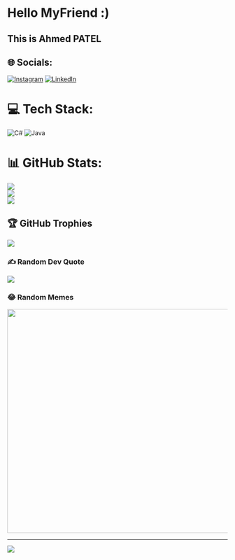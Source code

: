 
 # Hello MyFriend :)<br> 
 ## This is Ahmed PATEL


## 🌐 Socials:
[![Instagram](https://img.shields.io/badge/Instagram-%23E4405F.svg?logo=Instagram&logoColor=white)](https://instagram.com/https://www.instagram.com/ahmed_patell/) [![LinkedIn](https://img.shields.io/badge/LinkedIn-%230077B5.svg?logo=linkedin&logoColor=white)](https://linkedin.com/in/https://www.linkedin.com/in/patelahmedlviv/) 

# 💻 Tech Stack:
![C#](https://img.shields.io/badge/c%23-%23239120.svg?style=for-the-badge&logo=c-sharp&logoColor=white) ![Java](https://img.shields.io/badge/java-%23ED8B00.svg?style=for-the-badge&logo=java&logoColor=white)
# 📊 GitHub Stats:
![](https://github-readme-stats.vercel.app/api?username=Spenderr&theme=gotham&hide_border=false&include_all_commits=false&count_private=false)<br/>
![](https://github-readme-streak-stats.herokuapp.com/?user=Spenderr&theme=gotham&hide_border=false)<br/>
![](https://github-readme-stats.vercel.app/api/top-langs/?username=Spenderr&theme=gotham&hide_border=false&include_all_commits=false&count_private=false&layout=compact)

## 🏆 GitHub Trophies
![](https://github-profile-trophy.vercel.app/?username=Spenderr&theme=discord&no-frame=false&no-bg=true&margin-w=4)

### ✍️ Random Dev Quote
![](https://quotes-github-readme.vercel.app/api?type=horizontal&theme=radical)

### 😂 Random Memes
<img src="https://rm.up.railway.app/" width="512px"/>

---
[![](https://visitcount.itsvg.in/api?id=Spenderr&icon=0&color=0)](https://visitcount.itsvg.in)

<!-- Proudly created with GPRM ( https://gprm.itsvg.in ) -->
